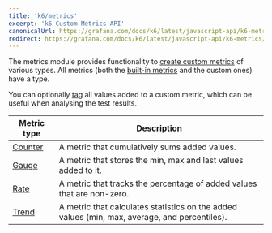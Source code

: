```yaml
---
title: 'k6/metrics'
excerpt: 'k6 Custom Metrics API'
canonicalUrl: https://grafana.com/docs/k6/latest/javascript-api/k6-metrics/
redirect: https://grafana.com/docs/k6/latest/javascript-api/k6-metrics/
---
```


The metrics module provides functionality to [create custom metrics](/using-k6/metrics/create-custom-metrics) of various types.
All metrics (both the [built-in metrics](/using-k6/metrics/reference) and the custom ones) have a type.

You can optionally [tag](/using-k6/tags-and-groups) all values added to a custom metric, which can be useful when analysing the test results.

| Metric type                                   | Description                                                                                              |
| --------------------------------------------- | -------------------------------------------------------------------------------------------------------- |
| [Counter](/javascript-api/k6-metrics/counter) | A metric that cumulatively sums added values.                                                            |
| [Gauge](/javascript-api/k6-metrics/gauge)     | A metric that stores the min, max and last values added to it.                                           |
| [Rate](/javascript-api/k6-metrics/rate)       | A metric that tracks the percentage of added values that are non-zero.                                   |
| [Trend](/javascript-api/k6-metrics/trend)     | A metric that calculates statistics on the added values (min, max, average, and percentiles). |
